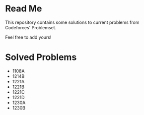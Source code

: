 # Read Me

This repository contains some solutions to current problems from Codeforces' Problemset.

Feel free to add yours!

# Solved Problems
- 1108A
- 1214B
- 1221A
- 1221B
- 1221C
- 1221D
- 1230A
- 1230B
  
